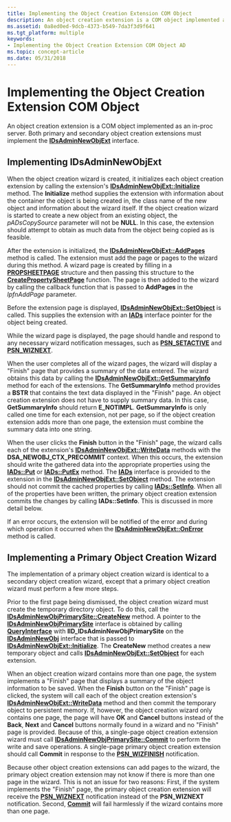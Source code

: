 ```yaml
---
title: Implementing the Object Creation Extension COM Object
description: An object creation extension is a COM object implemented as an in-proc server. Both primary and secondary object creation extensions must implement the IDsAdminNewObjExt interface.
ms.assetid: 0a8ed0ed-9dcb-4373-b549-7da3f3d9f641
ms.tgt_platform: multiple
keywords:
- Implementing the Object Creation Extension COM Object AD
ms.topic: concept-article
ms.date: 05/31/2018
---
```


# Implementing the Object Creation Extension COM Object

An object creation extension is a COM object implemented as an in-proc server. Both primary and secondary object creation extensions must implement the [**IDsAdminNewObjExt**](/windows/desktop/api/DSAdmin/nn-dsadmin-idsadminnewobjext) interface.

## Implementing IDsAdminNewObjExt

When the object creation wizard is created, it initializes each object creation extension by calling the extension's [**IDsAdminNewObjExt::Initialize**](/windows/desktop/api/DSAdmin/nf-dsadmin-idsadminnewobjext-initialize) method. The **Initialize** method supplies the extension with information about the container the object is being created in, the class name of the new object and information about the wizard itself. If the object creation wizard is started to create a new object from an existing object, the *pADsCopySource* parameter will not be **NULL**. In this case, the extension should attempt to obtain as much data from the object being copied as is feasible.

After the extension is initialized, the [**IDsAdminNewObjExt::AddPages**](/windows/desktop/api/DSAdmin/nf-dsadmin-idsadminnewobjext-addpages) method is called. The extension must add the page or pages to the wizard during this method. A wizard page is created by filling in a [**PROPSHEETPAGE**](/windows/win32/api/prsht/ns-prsht-propsheetpagea_v2) structure and then passing this structure to the [**CreatePropertySheetPage**](/windows/win32/api/prsht/nf-prsht-createpropertysheetpagea) function. The page is then added to the wizard by calling the callback function that is passed to **AddPages** in the *lpfnAddPage* parameter.

Before the extension page is displayed, [**IDsAdminNewObjExt::SetObject**](/windows/desktop/api/DSAdmin/nf-dsadmin-idsadminnewobjext-setobject) is called. This supplies the extension with an [**IADs**](/windows/desktop/api/iads/nn-iads-iads) interface pointer for the object being created.

While the wizard page is displayed, the page should handle and respond to any necessary wizard notification messages, such as [**PSN\_SETACTIVE**](../controls/psn-setactive.md) and [**PSN\_WIZNEXT**](../controls/psn-wiznext.md).

When the user completes all of the wizard pages, the wizard will display a "Finish" page that provides a summary of the data entered. The wizard obtains this data by calling the [**IDsAdminNewObjExt::GetSummaryInfo**](/windows/desktop/api/DSAdmin/nf-dsadmin-idsadminnewobjext-getsummaryinfo) method for each of the extensions. The **GetSummaryInfo** method provides a **BSTR** that contains the text data displayed in the "Finish" page. An object creation extension does not have to supply summary data. In this case, **GetSummaryInfo** should return **E\_NOTIMPL**. **GetSummaryInfo** is only called one time for each extension, not per page, so if the object creation extension adds more than one page, the extension must combine the summary data into one string.

When the user clicks the **Finish** button in the "Finish" page, the wizard calls each of the extension's [**IDsAdminNewObjExt::WriteData**](/windows/desktop/api/DSAdmin/nf-dsadmin-idsadminnewobjext-writedata) methods with the **DSA\_NEWOBJ\_CTX\_PRECOMMIT** context. When this occurs, the extension should write the gathered data into the appropriate properties using the [**IADs::Put**](/windows/desktop/api/iads/nf-iads-iads-put) or [**IADs::PutEx**](/windows/desktop/api/iads/nf-iads-iads-putex) method. The [**IADs**](/windows/desktop/api/iads/nn-iads-iads) interface is provided to the extension in the [**IDsAdminNewObjExt::SetObject**](/windows/desktop/api/DSAdmin/nf-dsadmin-idsadminnewobjext-setobject) method. The extension should not commit the cached properties by calling [**IADs::SetInfo**](/windows/desktop/api/iads/nf-iads-iads-setinfo). When all of the properties have been written, the primary object creation extension commits the changes by calling **IADs::SetInfo**. This is discussed in more detail below.

If an error occurs, the extension will be notified of the error and during which operation it occurred when the [**IDsAdminNewObjExt::OnError**](/windows/desktop/api/DSAdmin/nf-dsadmin-idsadminnewobjext-onerror) method is called.

## Implementing a Primary Object Creation Wizard

The implementation of a primary object creation wizard is identical to a secondary object creation wizard, except that a primary object creation wizard must perform a few more steps.

Prior to the first page being dismissed, the object creation wizard must create the temporary directory object. To do this, call the [**IDsAdminNewObjPrimarySite::CreateNew**](/windows/desktop/api/DSAdmin/nf-dsadmin-idsadminnewobjprimarysite-createnew) method. A pointer to the [**IDsAdminNewObjPrimarySite**](/windows/desktop/api/DSAdmin/nn-dsadmin-idsadminnewobjprimarysite) interface is obtained by calling [**QueryInterface**](/windows/win32/api/unknwn/nf-unknwn-iunknown-queryinterface(q)) with **IID\_IDsAdminNewObjPrimarySite** on the [**IDsAdminNewObj**](/windows/desktop/api/DSAdmin/nn-dsadmin-idsadminnewobj) interface that is passed to [**IDsAdminNewObjExt::Initialize**](/windows/desktop/api/DSAdmin/nf-dsadmin-idsadminnewobjext-initialize). The **CreateNew** method creates a new temporary object and calls [**IDsAdminNewObjExt::SetObject**](/windows/desktop/api/DSAdmin/nf-dsadmin-idsadminnewobjext-setobject) for each extension.

When an object creation wizard contains more than one page, the system implements a "Finish" page that displays a summary of the object information to be saved. When the **Finish** button on the "Finish" page is clicked, the system will call each of the object creation extension's [**IDsAdminNewObjExt::WriteData**](/windows/desktop/api/DSAdmin/nf-dsadmin-idsadminnewobjext-writedata) method and then commit the temporary object to persistent memory. If, however, the object creation wizard only contains one page, the page will have **OK** and **Cancel** buttons instead of the **Back**, **Next** and **Cancel** buttons normally found in a wizard and no "Finish" page is provided. Because of this, a single-page object creation extension wizard must call [**IDsAdminNewObjPrimarySite::Commit**](/windows/desktop/api/DSAdmin/nf-dsadmin-idsadminnewobjprimarysite-commit) to perform the write and save operations. A single-page primary object creation extension should call **Commit** in response to the [**PSN\_WIZFINISH**](../controls/psn-wizfinish.md) notification.

Because other object creation extensions can add pages to the wizard, the primary object creation extension may not know if there is more than one page in the wizard. This is not an issue for two reasons: First, if the system implements the "Finish" page, the primary object creation extension will receive the [**PSN\_WIZNEXT**](../controls/psn-wiznext.md) notification instead of the **PSN\_WIZNEXT** notification. Second, [**Commit**](/windows/desktop/api/DSAdmin/nf-dsadmin-idsadminnewobjprimarysite-commit) will fail harmlessly if the wizard contains more than one page.

 

 
